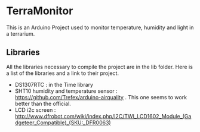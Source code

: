 TerraMonitor
============

This is an Arduino Project used to monitor temperature, humidity and light in
a terrarium.

Libraries
---------

All the libraries necessary to compile the project are in the lib folder.
Here is a list of the libraries and a link to their project.
* DS1307RTC : in the Time library
* SHT10 humidity and temperature sensor
  : https://github.com/Trefex/arduino-airquality . This one seems to work better
  than the official.
* LCD i2c screen : http://www.dfrobot.com/wiki/index.php/I2C/TWI_LCD1602_Module_(Gadgeteer_Compatible)_(SKU:_DFR0063)

